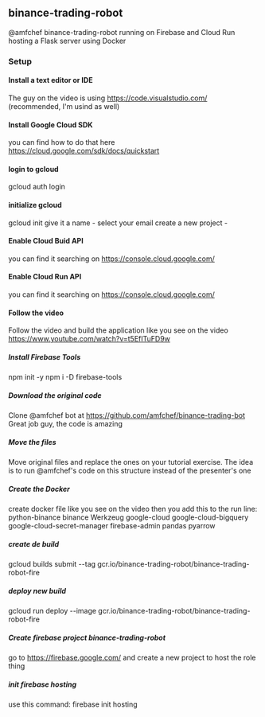 ## binance-trading-robot
 @amfchef binance-trading-robot running on Firebase and Cloud Run hosting a Flask server using Docker
 
### Setup

#### Install a text editor or IDE
The guy on the video is using https://code.visualstudio.com/ (recommended, I'm usind as well)

#### Install Google Cloud SDK
you can find how to do that here https://cloud.google.com/sdk/docs/quickstart

#### login to gcloud
gcloud auth login

#### initialize gcloud
gcloud init
    give it a name - 
    select your email
    create a new project -
    
#### Enable Cloud Buid API 
you can find it searching on https://console.cloud.google.com/

#### Enable Cloud Run API
you can find it searching on https://console.cloud.google.com/
    
#### Follow the video
Follow the video and build the application like you see on the video https://www.youtube.com/watch?v=t5EfITuFD9w

##### Install Firebase Tools
npm init -y
npm i -D firebase-tools

##### Download the original code
Clone @amfchef bot at https://github.com/amfchef/binance-trading-bot Great job guy, the code is amazing

##### Move the files
Move original files and replace the ones on your tutorial exercise. The idea is to run @amfchef's code on this structure instead of the presenter's one

##### Create the Docker
create docker file like you see on the video then you add this to the run line:  
python-binance binance Werkzeug google-cloud google-cloud-bigquery google-cloud-secret-manager firebase-admin pandas pyarrow

##### create de build
gcloud builds submit --tag gcr.io/binance-trading-robot/binance-trading-robot-fire

##### deploy new build
gcloud run deploy --image gcr.io/binance-trading-robot/binance-trading-robot-fire

##### Create firebase project binance-trading-robot
go to https://firebase.google.com/ and create a new project to host the role thing

##### init firebase hosting
use this command:
firebase init hosting
